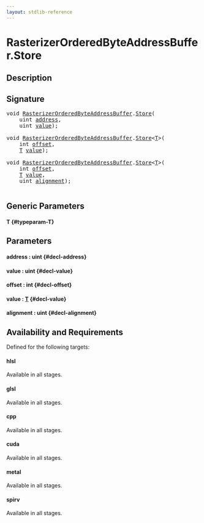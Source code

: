 ```yaml
---
layout: stdlib-reference
---
```


# RasterizerOrderedByteAddressBuffer\.Store

## Description





## Signature 

<pre>
<span class="code_keyword">void</span> <a href="/stdlib-reference/types/rasterizerorderedbyteaddressbuffer-0ahls/index" class="code_type">RasterizerOrderedByteAddressBuffer</a>.<a href="/stdlib-reference/types/rasterizerorderedbyteaddressbuffer-0ahls/store-0">Store</a>(
    <span class="code_keyword">uint</span> <a href="/stdlib-reference/types/rasterizerorderedbyteaddressbuffer-0ahls/store-0#decl-address" class="code_param">address</a>,
    <span class="code_keyword">uint</span> <a href="/stdlib-reference/types/rasterizerorderedbyteaddressbuffer-0ahls/store-0#decl-value" class="code_param">value</a>);

<span class="code_keyword">void</span> <a href="/stdlib-reference/types/rasterizerorderedbyteaddressbuffer-0ahls/index" class="code_type">RasterizerOrderedByteAddressBuffer</a>.<a href="/stdlib-reference/types/rasterizerorderedbyteaddressbuffer-0ahls/store-0">Store</a>&lt;<a href="/stdlib-reference/types/rasterizerorderedbyteaddressbuffer-0ahls/store-0#typeparam-T" class="code_type">T</a>&gt;(
    <span class="code_keyword">int</span> <a href="/stdlib-reference/types/rasterizerorderedbyteaddressbuffer-0ahls/store-0#decl-offset" class="code_param">offset</a>,
    <a href="/stdlib-reference/types/rasterizerorderedbyteaddressbuffer-0ahls/store-0#typeparam-T" class="code_type">T</a> <a href="/stdlib-reference/types/rasterizerorderedbyteaddressbuffer-0ahls/store-0#decl-value" class="code_param">value</a>);

<span class="code_keyword">void</span> <a href="/stdlib-reference/types/rasterizerorderedbyteaddressbuffer-0ahls/index" class="code_type">RasterizerOrderedByteAddressBuffer</a>.<a href="/stdlib-reference/types/rasterizerorderedbyteaddressbuffer-0ahls/store-0">Store</a>&lt;<a href="/stdlib-reference/types/rasterizerorderedbyteaddressbuffer-0ahls/store-0#typeparam-T" class="code_type">T</a>&gt;(
    <span class="code_keyword">int</span> <a href="/stdlib-reference/types/rasterizerorderedbyteaddressbuffer-0ahls/store-0#decl-offset" class="code_param">offset</a>,
    <a href="/stdlib-reference/types/rasterizerorderedbyteaddressbuffer-0ahls/store-0#typeparam-T" class="code_type">T</a> <a href="/stdlib-reference/types/rasterizerorderedbyteaddressbuffer-0ahls/store-0#decl-value" class="code_param">value</a>,
    <span class="code_keyword">uint</span> <a href="/stdlib-reference/types/rasterizerorderedbyteaddressbuffer-0ahls/store-0#decl-alignment" class="code_param">alignment</a>);

</pre>

## Generic Parameters

#### T {#typeparam-T}

## Parameters

#### address  : uint {#decl-address}
#### value  : uint {#decl-value}
#### offset  : int {#decl-offset}
#### value  : [T](/stdlib-reference/types/rasterizerorderedbyteaddressbuffer-0ahls/store-0#typeparam-T) {#decl-value}
#### alignment  : uint {#decl-alignment}

## Availability and Requirements

Defined for the following targets:

#### hlsl
Available in all stages.

#### glsl
Available in all stages.

#### cpp
Available in all stages.

#### cuda
Available in all stages.

#### metal
Available in all stages.

#### spirv
Available in all stages.



